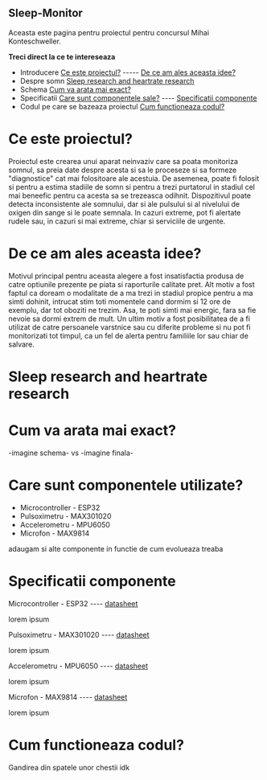## Sleep-Monitor
Aceasta este pagina pentru proiectul pentru concursul Mihai Konteschweller.

**Treci direct la ce te intereseaza**

+ Introducere [Ce este proiectul?](#ce-este-proiectul) ----- [De ce am ales aceasta idee?](#de-ce-am-ales-aceasta-idee)
+ Despre somn [Sleep research and heartrate research](#sleep-research-and-heartrate-research)
+ Schema [Cum va arata mai exact?](#cum-va-arata-mai-exact)
+ Specificatii [Care sunt componentele sale?](#care-sunt-componentele-utilizate) ---- [Specificatii componente](#specificatii-componente)
+ Codul pe care se bazeaza proiectul [Cum functioneaza codul?](#cum-functioneaza-codul)

# Ce este proiectul?

Proiectul este crearea unui aparat neinvaziv care sa poata monitoriza somnul, sa preia date despre acesta si sa le proceseze si sa formeze "diagnostice" cat mai folositoare ale acestuia. De asemenea, poate fi folosit si pentru a estima stadiile de somn si pentru a trezi purtatorul in stadiul cel mai beneefic pentru ca acesta sa se trezeasca odihnit. Dispozitivul poate detecta inconsistente ale somnului, dar si ale pulsului si al nivelului de oxigen din sange si le poate semnala. In cazuri extreme, pot fi alertate rudele sau, in cazuri si mai extreme, chiar si serviciile de urgente.


# De ce am ales aceasta idee?

Motivul principal pentru aceasta alegere a fost insatisfactia produsa de catre optiunile prezente pe piata si raporturile calitate pret. Alt motiv a fost faptul ca doream o modalitate de a ma trezi in stadiul propice pentru a ma simti dohinit, intrucat stim toti momentele cand dormim si 12 ore de exemplu, dar tot oboziti ne trezim. Asa, te poti simti mai energic, fara sa fie nevoie sa dormi extrem de mult. Un ultim motiv a fost posibilitatea de a fi utilizat de catre persoanele varstnice sau cu diferite probleme si nu pot fi monitorizati tot timpul, ca un fel de alerta pentru familiile lor sau chiar de salvare.


# Sleep research and heartrate research


# Cum va arata mai exact?

-imagine schema-  vs  -imagine finala-


# Care sunt componentele utilizate?

+ Microcontroller - ESP32
+ Pulsoximetru - MAX301020
+ Accelerometru - MPU6050
+ Microfon - MAX9814

adaugam si alte componente in functie de cum evolueaza treaba


# Specificatii componente

Microcontroller - ESP32 ---- [datasheet](esp32_datasheet_en.pdf)

lorem ipsum

Pulsoximetru - MAX301020 ---- [datasheet](max30102.pdf)

lorem ipsum

Accelerometru - MPU6050 ---- [datasheet](MPU-6000-Datasheet1.pdf)

lorem ipsum

Microfon - MAX9814 ---- [datasheet](max9814.pdf)

lorem  ipsum


# Cum functioneaza codul?

Gandirea din spatele unor chestii idk
